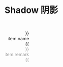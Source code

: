 <script lang="ts" setup>
import { computed, watch } from 'vue';
import { useData } from 'vitepress';
import { defaultBasicTheme } from '@/utils/theme';

const { isDark } = useData();

const copyHandle = (item) => {
    navigator.clipboard.writeText(item.name).then(() => {
        console.log('内容已复制到剪贴板')
    }).catch((err) => {
        console.error('复制失败:', err)
    })
}
</script>

# Shadow 阴影
<div class="section" style="border-top: 0;" v-for="(group, index) in defaultBasicTheme.shadow" :key="index">
    <div class="shadow-container">
        <div class="shadow-box-container" v-for="item in group" :key="item.name">
            <div class="shadow-box-container-desc">
                <span>{{ item.name }}</span>
                <span>{{ item.remark }}</span>
            </div>
            <div class="shadow-box" :style="{ 'box-shadow': isDark ? item.darkValue : item.value }"></div>
        </div>
    </div>
</div>

<style scoped>

.shadow-container-title-warper {
    width: 100%
}

.shadow-container {
    display: flex;
    flex-wrap: wrap
}

.shadow-container>.shadow-box-container:nth-last-child(n+5) {
    border-bottom: 1px solid #0000000f;
    padding-bottom: 40px
}

.shadow-container-title {
    align-items: center;
    display: flex;
    flex-shrink: 0;
    margin-bottom: 10px;
    width: 25%
}

.shadow-container-title-desc {
    direction: rtl;
    display: flex;
    flex-direction: column;
    margin-right: 30px
}

.shadow-container-title-desc>span+span {
    color: #999
}

.shadow-box-container {
    align-items: center;
    display: flex;
    flex-shrink: 0;
    margin-bottom: 40px;
    width: 50%
}

.shadow-box-container-desc {
    direction: rtl;
    display: flex;
    flex: 1;
    flex-direction: column;
    margin-right: 30px
}

.shadow-box-container-desc>span+span {
    color: #999
}

.shadow-box {
    border-radius: 2px;
    height: 160px;
    line-height: 160px;
    text-align: center;
    width: 160px
}

</style>
